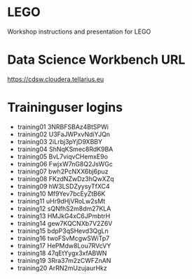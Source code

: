 # LEGO
Workshop instructions and presentation for LEGO

# Data Science Workbench URL
https://cdsw.cloudera.tellarius.eu


# Traininguser logins

- training01	3NRBFSBAz4BtSPWi
- training02	U3FaJWPxvNdiYJQn
- training03	2iLrbj3pYjD9XBBY
- training04	ShNqKSmec8RdK9BA
- training05	BvL7viqvCHemxE9o
- training06	FwjxW7nG8Q2JsWGc
- training07	bwh2PcNXX6bj6puz
- training08	FKzdNZwDz3hQwXZq
- training09	hW3LSDZyysyTfXC4
- training10	Mf9Yev7bcEyZtB6K
- training11	uHr9dHjVRoLw2sMt
- training12	sQNfhS2m8dm27KLA
- training13	HMJkG4xC6JPmbtrH
- training14	gew7KQCNXb7V2Z6V
- training15	bdpP3qSHevd3QgLn
- training16	twoFSvMcgwSWiTp7
- training17	HePMdw8Lou7RVcVY
- training18	47qEtYygx3xfABWN
- training19	3Rra37m2zCWFZnAN
- training20	ArRN2mUzujaurHkz

